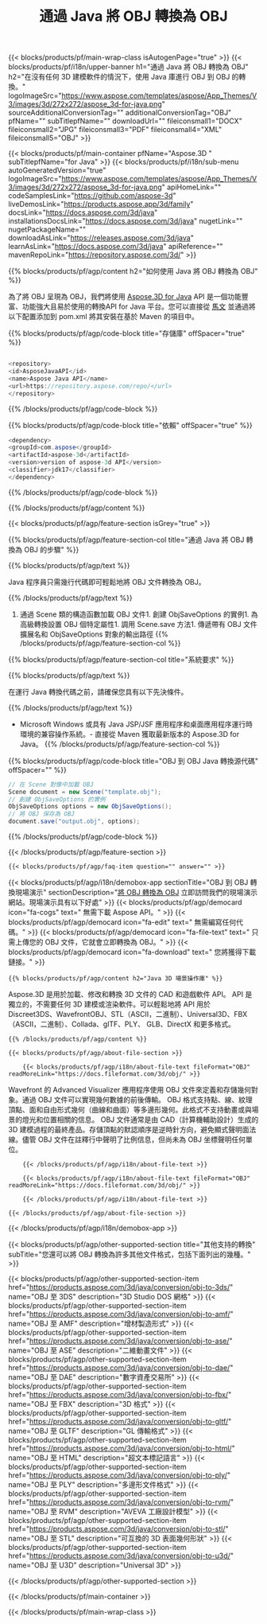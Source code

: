 ﻿---
title: 通過 Java 將 OBJ 轉換為 OBJ 
weight: 2750
url: /zh-hant/java/conversion/obj-to-obj/ 
description: OBJ 格式到 OBJ 文件的示例 Java 轉換代碼。使用此示例代碼在任何基於 Web 或桌面 Java 的應用程序中將 OBJ 轉換為 OBJ。
---
{{< blocks/products/pf/main-wrap-class isAutogenPage="true" >}}
{{< blocks/products/pf/i18n/upper-banner h1="通過 Java 將 OBJ 轉換為 OBJ" h2="在沒有任何 3D 建模軟件的情況下，使用 Java 庫進行 OBJ 到 OBJ 的轉換。" logoImageSrc="https://www.aspose.com/templates/aspose/App_Themes/V3/images/3d/272x272/aspose_3d-for-java.png" sourceAdditionalConversionTag="" additionalConversionTag="OBJ" pfName="" subTitlepfName="" downloadUrl="" fileiconsmall1="DOCX" fileiconsmall2="JPG" fileiconsmall3="PDF" fileiconsmall4="XML" fileiconsmall5="OBJ" >}}

{{< blocks/products/pf/main-container pfName="Aspose.3D " subTitlepfName="for Java" >}}
{{< blocks/products/pf/i18n/sub-menu autoGeneratedVersion="true" logoImageSrc="https://www.aspose.com/templates/aspose/App_Themes/V3/images/3d/272x272/aspose_3d-for-java.png" apiHomeLink="" codeSamplesLink="https://github.com/aspose-3d" liveDemosLink="https://products.aspose.app/3d/family" docsLink="https://docs.aspose.com/3d/java" installationsDocsLink="https://docs.aspose.com/3d/java" nugetLink="" nugetPackageName="" downloadAsLink="https://releases.aspose.com/3d/java" learnAsLink="https://docs.aspose.com/3d/java" apiReference="" mavenRepoLink="https://repository.aspose.com/3d/" >}}

{{% blocks/products/pf/agp/content h2="如何使用 Java 將 OBJ 轉換為 OBJ" %}}

 為了將 OBJ 呈現為 OBJ，我們將使用
 [Aspose.3D for Java](https://products.aspose.com/3d/java) 
 API 是一個功能豐富、功能強大且易於使用的轉換API for Java 平台。您可以直接從
 [馬文](https://repository.aspose.com/3d/) 
 並通過將以下配置添加到 pom.xml 將其安裝在基於 Maven 的項目中。

{{% blocks/products/pf/agp/code-block title="存儲庫" offSpacer="true" %}}

```cs

<repository>
<id>AsposeJavaAPI</id>
<name>Aspose Java API</name>
<url>https://repository.aspose.com/repo/</url>
</repository>


```

{{% /blocks/products/pf/agp/code-block %}}

{{% blocks/products/pf/agp/code-block title="依賴" offSpacer="true" %}}

```cs
<dependency>
<groupId>com.aspose</groupId>
<artifactId>aspose-3d</artifactId>
<version>version of aspose-3d API</version>
<classifier>jdk17</classifier>
</dependency>


```

{{% /blocks/products/pf/agp/code-block %}}

{{% /blocks/products/pf/agp/content %}}

{{< blocks/products/pf/agp/feature-section isGrey="true" >}}

{{% blocks/products/pf/agp/feature-section-col title="通過 Java 將 OBJ 轉換為 OBJ 的步驟" %}}

{{% blocks/products/pf/agp/text %}}

 Java 程序員只需幾行代碼即可輕鬆地將 OBJ 文件轉換為 OBJ。

{{% /blocks/products/pf/agp/text %}}

1. 通過 Scene 類的構造函數加載 OBJ 文件1. 創建 ObjSaveOptions 的實例1. 為高級轉換設置 OBJ 個特定屬性1. 調用 Scene.save 方法1. 傳遞帶有 OBJ 文件擴展名和 ObjSaveOptions 對象的輸出路徑
{{% /blocks/products/pf/agp/feature-section-col %}}

{{% blocks/products/pf/agp/feature-section-col title="系統要求" %}}

{{% blocks/products/pf/agp/text %}}

 在運行 Java 轉換代碼之前，請確保您具有以下先決條件。

{{% /blocks/products/pf/agp/text %}}

- Microsoft Windows 或具有 Java JSP/JSF 應用程序和桌面應用程序運行時環境的兼容操作系統。- 直接從 Maven 獲取最新版本的 Aspose.3D for Java。
{{% /blocks/products/pf/agp/feature-section-col %}}

{{% blocks/products/pf/agp/code-block title="OBJ 到 OBJ Java 轉換源代碼" offSpacer="" %}}

```cs
// 在 Scene 對像中加載 OBJ 
Scene document = new Scene("template.obj");
// 創建 ObjSaveOptions 的實例 
ObjSaveOptions options = new ObjSaveOptions();
// 將 OBJ 保存為 OBJ 
document.save("output.obj", options);   


```

{{% /blocks/products/pf/agp/code-block %}}

{{< /blocks/products/pf/agp/feature-section >}}

    {{< blocks/products/pf/agp/faq-item question="" answer="" >}}
 

<!-- aboutfile Starts -->

{{< blocks/products/pf/agp/i18n/demobox-app sectionTitle="OBJ 到 OBJ 轉換現場演示" sectionDescription="[將 OBJ 轉換為 OBJ](https://products.aspose.app/3d/conversion/obj-to-obj) 立即訪問我們的現場演示網站。現場演示具有以下好處" >}}
        {{< blocks/products/pf/agp/democard icon="fa-cogs" text=" 無需下載 Aspose API。" >}}
        {{< blocks/products/pf/agp/democard icon="fa-edit" text=" 無需編寫任何代碼。" >}}
        {{< blocks/products/pf/agp/democard icon="fa-file-text" text=" 只需上傳您的 OBJ 文件，它就會立即轉換為 OBJ。" >}}
        {{< blocks/products/pf/agp/democard icon="fa-download" text=" 您將獲得下載鏈接。" >}}

    {{% blocks/products/pf/agp/content h2="Java 3D 場景操作庫" %}}

 Aspose.3D 是用於加載、修改和轉換 3D 文件的 CAD 和遊戲軟件 API。 API 是獨立的，不需要任何 3D 建模或渲染軟件。可以輕鬆地將 API 用於 Discreet3DS、WavefrontOBJ、STL（ASCII，二進制）、Universal3D、FBX（ASCII，二進制）、Collada、glTF、PLY、 GLB、DirectX 和更多格式。 



    {{% /blocks/products/pf/agp/content %}}

    {{< blocks/products/pf/agp/about-file-section >}}

        {{< blocks/products/pf/agp/i18n/about-file-text fileFormat="OBJ" readMoreLink="https://docs.fileformat.com/3d/obj/" >}}

Wavefront 的 Advanced Visualizer 應用程序使用 OBJ 文件來定義和存儲幾何對象。通過 OBJ 文件可以實現幾何數據的前後傳輸。 OBJ 格式支持點、線、紋理頂點、面和自由形式幾何（曲線和曲面）等多邊形幾何。此格式不支持動畫或與場景的燈光和位置相關的信息。 OBJ 文件通常是由 CAD（計算機輔助設計）生成的 3D 建模過程的最終產品。存儲頂點的默認順序是逆時針方向，避免顯式聲明面法線。儘管 OBJ 文件在註釋行中聲明了比例信息，但尚未為 OBJ 坐標聲明任何單位。


        {{< /blocks/products/pf/agp/i18n/about-file-text >}}

        {{< blocks/products/pf/agp/i18n/about-file-text fileFormat="OBJ" readMoreLink="https://docs.fileformat.com/3d/obj/" >}}

        {{< /blocks/products/pf/agp/i18n/about-file-text >}}

    {{< /blocks/products/pf/agp/about-file-section >}}

{{< /blocks/products/pf/agp/i18n/demobox-app >}}

<!-- aboutfile Ends -->

{{< blocks/products/pf/agp/other-supported-section title="其他支持的轉換" subTitle="您還可以將 OBJ 轉換為許多其他文件格式，包括下面列出的幾種。" >}}

{{< blocks/products/pf/agp/other-supported-section-item href="https://products.aspose.com/3d/java/conversion/obj-to-3ds/" name="OBJ 至 3DS" description="3D Studio DOS 網格" >}}
{{< blocks/products/pf/agp/other-supported-section-item href="https://products.aspose.com/3d/java/conversion/obj-to-amf/" name="OBJ 至 AMF" description="增材製造形式" >}}
{{< blocks/products/pf/agp/other-supported-section-item href="https://products.aspose.com/3d/java/conversion/obj-to-ase/" name="OBJ 至 ASE" description="二維動畫文件" >}}
{{< blocks/products/pf/agp/other-supported-section-item href="https://products.aspose.com/3d/java/conversion/obj-to-dae/" name="OBJ 至 DAE" description="數字資產交易所" >}}
{{< blocks/products/pf/agp/other-supported-section-item href="https://products.aspose.com/3d/java/conversion/obj-to-fbx/" name="OBJ 至 FBX" description="3D 格式" >}}
{{< blocks/products/pf/agp/other-supported-section-item href="https://products.aspose.com/3d/java/conversion/obj-to-gltf/" name="OBJ 至 GLTF" description="GL 傳輸格式" >}}
{{< blocks/products/pf/agp/other-supported-section-item href="https://products.aspose.com/3d/java/conversion/obj-to-html/" name="OBJ 至 HTML" description="超文本標記語言" >}}
{{< blocks/products/pf/agp/other-supported-section-item href="https://products.aspose.com/3d/java/conversion/obj-to-ply/" name="OBJ 至 PLY" description="多邊形文件格式" >}}
{{< blocks/products/pf/agp/other-supported-section-item href="https://products.aspose.com/3d/java/conversion/obj-to-rvm/" name="OBJ 至 RVM" description="AVEVA 工廠設計模型" >}}
{{< blocks/products/pf/agp/other-supported-section-item href="https://products.aspose.com/3d/java/conversion/obj-to-stl/" name="OBJ 至 STL" description="可互換的 3D 表面幾何形狀" >}}
{{< blocks/products/pf/agp/other-supported-section-item href="https://products.aspose.com/3d/java/conversion/obj-to-u3d/" name="OBJ 至 U3D" description="Universal 3D" >}}

{{< /blocks/products/pf/agp/other-supported-section >}}

{{< /blocks/products/pf/main-container >}}
    
{{< /blocks/products/pf/main-wrap-class >}}